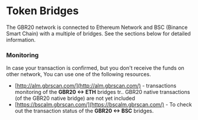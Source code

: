 # Token Bridges

The GBR20 network is connected to Ethereum Network and BSC \(Binance Smart Chain\) with a multiple of bridges. See the sections below for detailed information.

### Monitoring

In case your transaction is confirmed, but you don't receive the funds on other network, You can use one of the following resources.

* [http://alm.gbrscan.com/](http://alm.gbrscan.com/) - transactions monitoring of the **GBR20 &lt;-&gt; ETH** bridges tr.. GBR20 native transactions \(of the GBR20 native bridge\) are not yet included
* [https://bscalm.gbrscan.com/](https://bscalm.gbrscan.com/) - To check out the transaction status of the **GBR20 &lt;-&gt; BSC** bridges.

